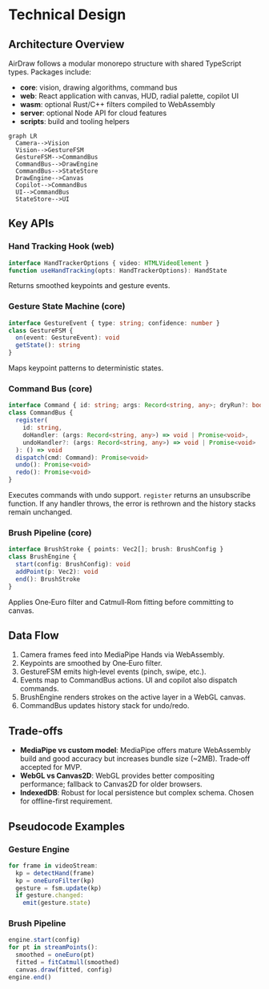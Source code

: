 # Technical Design

## Architecture Overview
AirDraw follows a modular monorepo structure with shared TypeScript types. Packages include:
- **core**: vision, drawing algorithms, command bus
- **web**: React application with canvas, HUD, radial palette, copilot UI
- **wasm**: optional Rust/C++ filters compiled to WebAssembly
- **server**: optional Node API for cloud features
- **scripts**: build and tooling helpers

```mermaid
graph LR
  Camera-->Vision
  Vision-->GestureFSM
  GestureFSM-->CommandBus
  CommandBus-->DrawEngine
  CommandBus-->StateStore
  DrawEngine-->Canvas
  Copilot-->CommandBus
  UI-->CommandBus
  StateStore-->UI
```

## Key APIs
### Hand Tracking Hook (web)
```ts
interface HandTrackerOptions { video: HTMLVideoElement }
function useHandTracking(opts: HandTrackerOptions): HandState
```
Returns smoothed keypoints and gesture events.

### Gesture State Machine (core)
```ts
interface GestureEvent { type: string; confidence: number }
class GestureFSM {
  on(event: GestureEvent): void
  getState(): string
}
```
Maps keypoint patterns to deterministic states.

### Command Bus (core)
```ts
interface Command { id: string; args: Record<string, any>; dryRun?: boolean }
class CommandBus {
  register(
    id: string,
    doHandler: (args: Record<string, any>) => void | Promise<void>,
    undoHandler?: (args: Record<string, any>) => void | Promise<void>
  ): () => void
  dispatch(cmd: Command): Promise<void>
  undo(): Promise<void>
  redo(): Promise<void>
}
```
Executes commands with undo support. `register` returns an unsubscribe function. If any handler throws, the error is rethrown and the history stacks remain unchanged.

### Brush Pipeline (core)
```ts
interface BrushStroke { points: Vec2[]; brush: BrushConfig }
class BrushEngine {
  start(config: BrushConfig): void
  addPoint(p: Vec2): void
  end(): BrushStroke
}
```
Applies One‑Euro filter and Catmull‑Rom fitting before committing to canvas.

## Data Flow
1. Camera frames feed into MediaPipe Hands via WebAssembly.
2. Keypoints are smoothed by One‑Euro filter.
3. GestureFSM emits high‑level events (pinch, swipe, etc.).
4. Events map to CommandBus actions. UI and copilot also dispatch commands.
5. BrushEngine renders strokes on the active layer in a WebGL canvas.
6. CommandBus updates history stack for undo/redo.

## Trade‑offs
- **MediaPipe vs custom model**: MediaPipe offers mature WebAssembly build and good accuracy but increases bundle size (~2MB). Trade‑off accepted for MVP.
- **WebGL vs Canvas2D**: WebGL provides better compositing performance; fallback to Canvas2D for older browsers.
- **IndexedDB**: Robust for local persistence but complex schema. Chosen for offline-first requirement.

## Pseudocode Examples
### Gesture Engine
```ts
for frame in videoStream:
  kp = detectHand(frame)
  kp = oneEuroFilter(kp)
  gesture = fsm.update(kp)
  if gesture.changed:
    emit(gesture.state)
```

### Brush Pipeline
```ts
engine.start(config)
for pt in streamPoints():
  smoothed = oneEuro(pt)
  fitted = fitCatmull(smoothed)
  canvas.draw(fitted, config)
engine.end()
```
